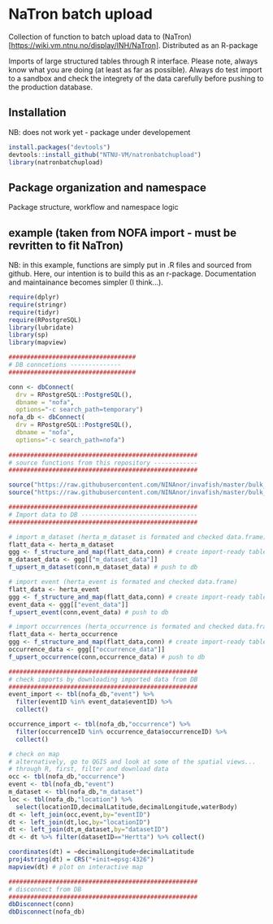# NaTron batch upload

Collection of function to batch upload data to (NaTron)[https://wiki.vm.ntnu.no/display/INH/NaTron]. Distributed as an R-package

Imports of large structured tables through R interface. Please note, always know what you are doing (at least as far as possible). Always do test import to a sandbox and check the integrety of the data carefully before pushing to the production database.

## Installation

NB: does not work yet - package under developement

```r
install.packages("devtools")
devtools::install_github("NTNU-VM/natronbatchupload")
library(natronbatchupload)

```

## Package organization and namespace

Package structure, workflow and namespace logic

## example (taken from NOFA import - must be revritten to fit NaTron)
NB: in this example, functions are simply put in .R files and sourced from github. Here, our intention is to build this as an r-package. Documentation and maintainance becomes simpler (I think...). 

```r
require(dplyr)
require(stringr)
require(tidyr)
require(RPostgreSQL)
library(lubridate)
library(sp)
library(mapview)

###################################
# DB conncetions --------------
###################################

conn <- dbConnect(
  drv = RPostgreSQL::PostgreSQL(),
  dbname = "nofa",
  options="-c search_path=temporary")
nofa_db <- dbConnect(
  drv = RPostgreSQL::PostgreSQL(),
  dbname = "nofa",
  options="-c search_path=nofa")
  
####################################################
# source functions from this repository ------------
####################################################

source("https://raw.githubusercontent.com/NINAnor/invafish/master/bulk_import_R/R/f_structure_and_map.R?token=AKEIPXVvvlLlNcwDx0UM1DPtijCQk6mlks5ZksnPwA%3D%3D")
source("https://raw.githubusercontent.com/NINAnor/invafish/master/bulk_import_R/R/upsert.R?token=AKEIPaZBOR-Dn0hsTAYhBTJ9TRYaO7fMks5ZksnqwA%3D%3D")

####################################################
# Import data to DB --------------------------------
####################################################

# import m_dataset (herta_m_dataset is formated and checked data.frame)
flatt_data <- herta_m_dataset
ggg <- f_structure_and_map(flatt_data,conn) # create import-ready table
m_dataset_data <- ggg[["m_dataset_data"]]
f_upsert_m_dataset(conn,m_dataset_data) # push to db

# import event (herta_event is formated and checked data.frame)
flatt_data <- herta_event
ggg <- f_structure_and_map(flatt_data,conn) # create import-ready table
event_data <- ggg[["event_data"]]
f_upsert_event(conn,event_data) # push to db

# import occurrences (herta_occurrence is formated and checked data.frame)
flatt_data <- herta_occurrence
ggg <- f_structure_and_map(flatt_data,conn) # create import-ready table
occurrence_data <- ggg[["occurrence_data"]]
f_upsert_occurrence(conn,occurrence_data) # push to db

####################################################
# check imports by downloading imported data from DB
####################################################
event_import <- tbl(nofa_db,"event") %>%
  filter(eventID %in% event_data$eventID) %>%
  collect()

occurrence_import <- tbl(nofa_db,"occurrence") %>%
  filter(occurrenceID %in% occurrence_data$occurrenceID) %>%
  collect()

# check on map
# alternatively, go to QGIS and look at some of the spatial views... 
# through R, first, filter and download data
occ <- tbl(nofa_db,"occurrence")
event <- tbl(nofa_db,"event")
m_dataset <- tbl(nofa_db,"m_dataset")
loc <- tbl(nofa_db,"location") %>%
  select(locationID,decimalLatitude,decimalLongitude,waterBody)
dt <- left_join(occ,event,by="eventID")
dt <- left_join(dt,loc,by="locationID")
dt <- left_join(dt,m_dataset,by="datasetID") 
dt <- dt %>% filter(datasetID=="Hertta") %>% collect()

coordinates(dt) = ~decimalLongitude+decimalLatitude
proj4string(dt) = CRS("+init=epsg:4326")
mapview(dt) # plot on interactive map

####################################################
# disconnect from DB
####################################################
dbDisconnect(conn)
dbDisconnect(nofa_db)


```
